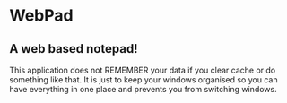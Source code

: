 # WebPad
A web based notepad!
----
This application does not REMEMBER your data if you clear cache or do something like that. It is just to keep your windows organised so you can have everything in one place and prevents you from switching windows.
